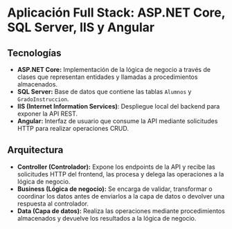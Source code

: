 # Aplicación Full Stack: ASP.NET Core, SQL Server, IIS y Angular

## Tecnologías
- **ASP.NET Core:** Implementación de la lógica de negocio a través de clases que representan entidades y llamadas a procedimientos almacenados.
- **SQL Server:** Base de datos que contiene las tablas `Alumnos` y `GradoInstruccion`.
- **IIS (Internet Information Services)**: Despliegue local del backend para exponer la API REST.
- **Angular:** Interfaz de usuario que consume la API mediante solicitudes HTTP para realizar operaciones CRUD.

## Arquitectura
- **Controller (Controlador):** Expone los endpoints de la API y recibe las solicitudes HTTP del frontend, las procesa y delega las operaciones a la lógica de negocio.
- **Business (Lógica de negocio):** Se encarga de validar, transformar o coordinar los datos antes de enviarlos a la capa de datos o devolver una respuesta al controlador.
- **Data (Capa de datos):** Realiza las operaciones mediante procedimientos almacenados y devuelve los resultados a la lógica de negocio.
